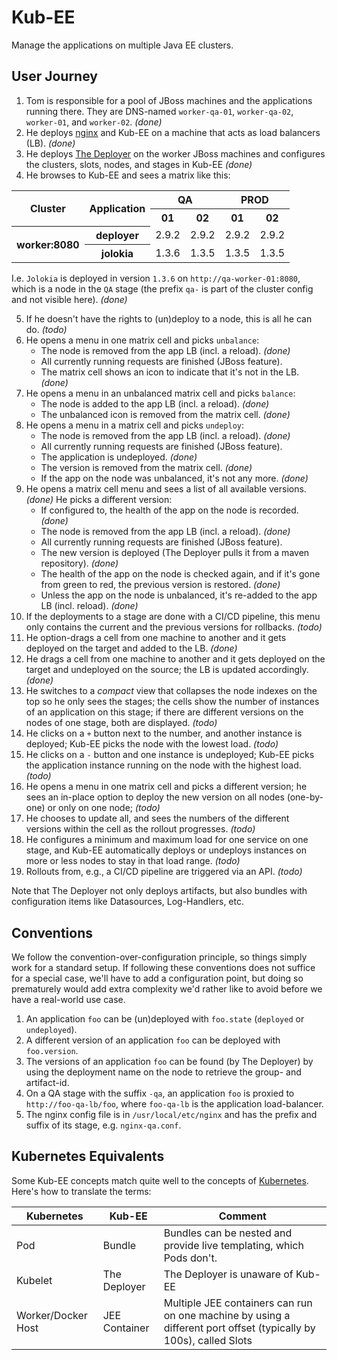 # Kub-EE

Manage the applications on multiple Java EE clusters.

## User Journey

1. Tom is responsible for a pool of JBoss machines and the applications running there.
   They are DNS-named `worker-qa-01`, `worker-qa-02`, `worker-01`, and `worker-02`. _(done)_
1. He deploys [nginx](http://nginx.org) and Kub-EE on a machine that acts as load balancers (LB). _(done)_
1. He deploys [The Deployer](https://github.com/t1/deployer) on the worker JBoss machines and
   configures the clusters, slots, nodes, and stages in Kub-EE _(done)_
1. He browses to Kub-EE and sees a matrix like this:
<table>
 <tbody>
  <tr>
   <th rowspan="2">Cluster</th>
   <th rowspan="2">Application</th>
   <th colspan="2">QA</th>
   <th colspan="2">PROD</th>
  </tr>
  <tr>
   <th>01</th>
   <th>02</th>
   <th>01</th>
   <th>02</th>
  </tr>
  <tr>
   <th rowspan="2">worker:8080</th>
   <th>deployer</th>
   <td>2.9.2</td>
   <td>2.9.2</td>
   <td>2.9.2</td>
   <td>2.9.2</td>
  </tr>
  <tr>
   <th>jolokia</th>
   <td>1.3.6</td>
   <td>1.3.5</td>
   <td>1.3.5</td>
   <td>1.3.5</td>
  </tr>
 </tbody>
</table>

   I.e. `Jolokia` is deployed in version `1.3.6` on `http://qa-worker-01:8080`, which is a node in the `QA` stage
   (the prefix `qa-` is part of the cluster config and not visible here). _(done)_

5. If he doesn't have the rights to (un)deploy to a node, this is all he can do. _(todo)_
1. He opens a menu in one matrix cell and picks `unbalance`:
    * The node is removed from the app LB (incl. a reload). _(done)_
    * All currently running requests are finished (JBoss feature).
    * The matrix cell shows an icon to indicate that it's not in the LB. _(done)_
1. He opens a menu in an unbalanced matrix cell and picks `balance`:
    * The node is added to the app LB (incl. a reload). _(done)_
    * The unbalanced icon is removed from the matrix cell. _(done)_
1. He opens a menu in a matrix cell and picks `undeploy`:
    * The node is removed from the app LB (incl. a reload). _(done)_
    * All currently running requests are finished (JBoss feature).
    * The application is undeployed. _(done)_
    * The version is removed from the matrix cell. _(done)_
    * If the app on the node was unbalanced, it's not any more. _(done)_
1. He opens a matrix cell menu and sees a list of all available versions. _(done)_
   He picks a different version:
    * If configured to, the health of the app on the node is recorded. _(done)_
    * The node is removed from the app LB (incl. a reload). _(done)_
    * All currently running requests are finished (JBoss feature).
    * The new version is deployed (The Deployer pulls it from a maven repository). _(done)_
    * The health of the app on the node is checked again, and if it's gone from green to red, the previous version is restored. _(done)_
    * Unless the app on the node is unbalanced, it's re-added to the app LB (incl. reload). _(done)_
1. If the deployments to a stage are done with a CI/CD pipeline, this menu only contains the current
   and the previous versions for rollbacks. _(todo)_
1. He option-drags a cell from one machine to another and it gets deployed on the target and added to the LB. _(done)_
1. He drags a cell from one machine to another and it gets deployed on the target and undeployed on the source;
   the LB is updated accordingly. _(done)_
1. He switches to a _compact_ view that collapses the node indexes on the top so he only sees the stages;
   the cells show the number of instances of an application on this stage;
   if there are different versions on the nodes of one stage, both are displayed. _(todo)_
1. He clicks on a `+` button next to the number, and another instance is deployed;
   Kub-EE picks the node with the lowest load. _(todo)_
1. He clicks on a `-` button and one instance is undeployed;
   Kub-EE picks the application instance running on the node with the highest load. _(todo)_
1. He opens a menu in one matrix cell and picks a different version;
   he sees an in-place option to deploy the new version on all nodes (one-by-one) or only on one node; _(todo)_
1. He chooses to update all, and sees the numbers of the different versions within the cell as the rollout progresses. _(todo)_
1. He configures a minimum and maximum load for one service on one stage,
   and Kub-EE automatically deploys or undeploys instances on more or less nodes to stay in that load range. _(todo)_
1. Rollouts from, e.g., a CI/CD pipeline are triggered via an API. _(todo)_

Note that The Deployer not only deploys artifacts, but also bundles with configuration items like Datasources, Log-Handlers, etc.


## Conventions

We follow the convention-over-configuration principle, so things simply work for a standard setup.
If following these conventions does not suffice for a special case, we'll have to add a configuration point,
but doing so prematurely would add extra complexity we'd rather like to avoid before we have a real-world use case.

1. An application `foo` can be (un)deployed with `foo.state` (`deployed` or `undeployed`).
1. A different version of an application `foo` can be deployed with `foo.version`.
1. The versions of an application `foo` can be found (by The Deployer) by using the deployment name on the node
   to retrieve the group- and artifact-id.
1. On a QA stage with the suffix `-qa`, an application `foo` is proxied to `http://foo-qa-lb/foo`,
   where `foo-qa-lb` is the application load-balancer. 
1. The nginx config file is in `/usr/local/etc/nginx` and has the prefix and suffix of its stage, e.g. `nginx-qa.conf`.

## Kubernetes Equivalents

Some Kub-EE concepts match quite well to the concepts of [Kubernetes](https://kubernetes.io).
Here's how to translate the terms:

| Kubernetes | Kub-EE | Comment |
| --- | --- | --- |
| Pod | Bundle | Bundles can be nested and provide live templating, which Pods don't. |
| Kubelet | The Deployer | The Deployer is unaware of Kub-EE |
| Worker/Docker Host | JEE Container | Multiple JEE containers can run on one machine by using a different port offset (typically by 100s), called Slots |
